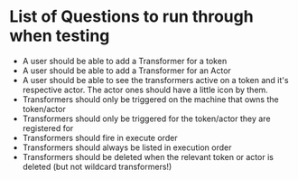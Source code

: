 # List of Questions to run through when testing

- A user should be able to add a Transformer for a token
- A user should be able to add a Transformer for an Actor
- A user should be able to see the transformers active on a token and it's respective actor. The actor ones should have a little icon by them.
- Transformers should only be triggered on the machine that owns the token/actor
- Transformers should only be triggered for the token/actor they are registered for
- Transformers should fire in execute order
- Transformers should always be listed in execution order
- Transformers should be deleted when the relevant token or actor is deleted (but not wildcard transformers!)